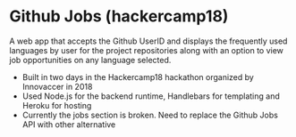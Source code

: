 # Github Jobs (hackercamp18)
A web app that accepts the Github UserID and displays the frequently used languages by user for the project repositories along with an option to view job opportunities on any language selected.

* Built in two days in the Hackercamp18 hackathon organized by Innovaccer in 2018
* Used Node.js for the backend runtime, Handlebars for templating and Heroku for hosting
* Currently the jobs section is broken. Need to replace the Github Jobs API with other alternative


